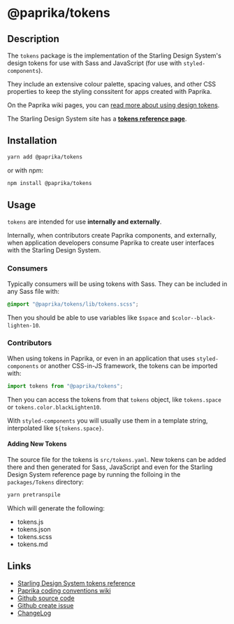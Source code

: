 # @paprika/tokens

## Description

The `tokens` package is the implementation of the Starling Design System's design tokens for use with Sass and JavaScript (for use with `styled-components`).

They include an extensive colour palette, spacing values, and other CSS properties to keep the styling conssitent for apps created with Paprika.

On the Paprika wiki pages, you can [read more about using design tokens](https://github.com/acl-services/paprika/wiki/Coding-Conventions#tokens).

The Starling Design System site has a [**tokens reference page**](https://design.wegalvanize.com/tokens).

## Installation

```sh
yarn add @paprika/tokens
```

or with npm:

```sh
npm install @paprika/tokens
```

## Usage

`tokens` are intended for use **internally and externally**.

Internally, when contributors create Paprika components, and externally, when application developers consume Paprika to create user interfaces with the Starling Design System.

### Consumers

Typically consumers will be using tokens with Sass. They can be included in any Sass file with:

```scss
@import "@paprika/tokens/lib/tokens.scss";
```

Then you should be able to use variables like `$space` and `$color--black-lighten-10`.

### Contributors

When using tokens in Paprika, or even in an application that uses `styled-components` or another CSS-in-JS framework, the tokens can be imported with:

```js
import tokens from "@paprika/tokens";
```

Then you can access the tokens from that `tokens` object, like `tokens.space` or `tokens.color.blackLighten10`.

With `styled-components` you will usually use them in a template string, interpolated like `${tokens.space}`.

#### Adding New Tokens

The source file for the tokens is `src/tokens.yaml`. New tokens can be added there and then generated for Sass, JavaScript and even for the Starling Design System reference page by running the folloing in the `packages/Tokens` directory:

```sh
yarn pretranspile
```

Which will generate the following:

- tokens.js
- tokens.json
- tokens.scss
- tokens.md

## Links

- [Starling Design System tokens reference](https://design.wegalvanize.com/tokens)
- [Paprika coding conventions wiki](https://github.com/acl-services/paprika/wiki/Coding-Conventions#tokens)
- [Github source code](https://github.com/acl-services/paprika/tree/master/packages/Tokens/src)
- [Github create issue](https://github.com/acl-services/paprika/issues/new?label=[]&title=@paprika/tokens%20[help]:%20your%20short%20description&body=%0A%23%20Help%20wanted%0A%0A%23%23%20Please%20write%20your%20question.%0A*A%20clear%20and%20concise%20description%20of%20what%20the%20question%20is*%0A%0A%23%23%20Additional%20context%0A*Add%20any%20other%20context%20or%20screenshots%20about%20your%20question%20here.*%0A)
- [ChangeLog](https://github.com/acl-services/paprika/tree/master/packages/Tokens/CHANGELOG.md)
